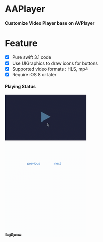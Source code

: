 # AAPlayer

#### Customize Video Player base on AVPlayer 


# Feature

- [x] Pure swift 3.1 code
- [x] Use UIGraphics to draw icons for buttons
- [x] Supported video formats : HLS, mp4
- [x] Require iOS 8 or later

#### Playing Status

![](./sampleImage/samplePlay.gif)
